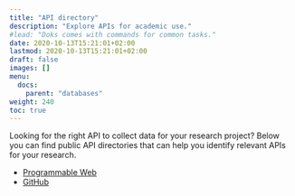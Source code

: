 ```yaml
---
title: "API directory"
description: "Explore APIs for academic use."
#lead: "Doks comes with commands for common tasks."
date: 2020-10-13T15:21:01+02:00
lastmod: 2020-10-13T15:21:01+02:00
draft: false
images: []
menu:
  docs:
    parent: "databases"
weight: 240
toc: true
---
```


Looking for the right API to collect data for your research project? Below you can find public API directories that can help you identify relevant APIs for your research.

- [Programmable Web](https://programmableweb.com)
- [GitHub](https://github.com/public-apis/public-apis)
